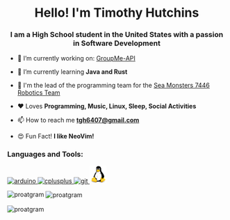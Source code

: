<h1 align="center">Hello! I'm Timothy Hutchins</h1>
<h3 align="center">I am a High School student in the United States with a passion in Software Development</h3>

- 🔭 I’m currently working on: [GroupMe-API](https://github.com/proatgram/GroupMe-API)

- 🌱 I’m currently learning **Java and Rust**

- 📝 I'm the lead of the programming team for the [Sea Monsters 7446 Robotics Team](https://github.com/Sea-Monsters-7446)

- ❤️ Loves **Programming, Music, Linux, Sleep, Social Activities**

- 📫 How to reach me **tgh6407@gmail.com**

- ️😍 Fun Fact! **I like NeoVim!**

<h3 align="left">Languages and Tools:</h3>
<p align="left"> <a href="https://www.arduino.cc/" target="_blank" rel="noreferrer"> <img src="https://cdn.worldvectorlogo.com/logos/arduino-1.svg" alt="arduino" width="40" height="40"/> </a> <a href="https://www.w3schools.com/cpp/" target="_blank" rel="noreferrer"> <img src="https://cdn.worldvectorlogo.com/logos/c.svg" alt="cplusplus" width="40" height="40"/> </a> <a href="https://git-scm.com/" target="_blank" rel="noreferrer"> <img src="https://www.vectorlogo.zone/logos/git-scm/git-scm-icon.svg" alt="git" width="40" height="40"/> </a> <a href="https://www.linux.org/" target="_blank" rel="noreferrer"> <img src="https://raw.githubusercontent.com/devicons/devicon/master/icons/linux/linux-original.svg" alt="linux" width="40" height="40"/> </a> </p>

<p><img align="left" src="https://github-readme-stats.vercel.app/api/top-langs?username=proatgram&show_icons=true&locale=en&layout=compact&theme=github_dark" alt="proatgram" /></p>

<p>&nbsp;<img align="center" src="https://github-readme-stats.vercel.app/api?username=proatgram&show_icons=true&locale=en&theme=github_dark" alt="proatgram" /></p>

<p><img align="center" src="https://github-readme-streak-stats.herokuapp.com/?user=proatgram&theme=github_dark" alt="proatgram" /></p>
